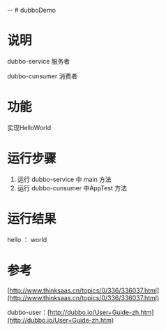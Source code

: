 -- # dubboDemo

# 说明

dubbo-service 服务者

dubbo-cunsumer 消费者

# 功能

实现HelloWorld

# 运行步骤

1. 运行 dubbo-service 中 main 方法
2. 运行 dubbo-cunsumer 中AppTest 方法

# 运行结果

hello ： world

# 参考

[http://www.thinksaas.cn/topics/0/336/336037.html](http://www.thinksaas.cn/topics/0/336/336037.html)

dubbo-user：[http://dubbo.io/User+Guide-zh.htm](http://dubbo.io/User+Guide-zh.htm)
